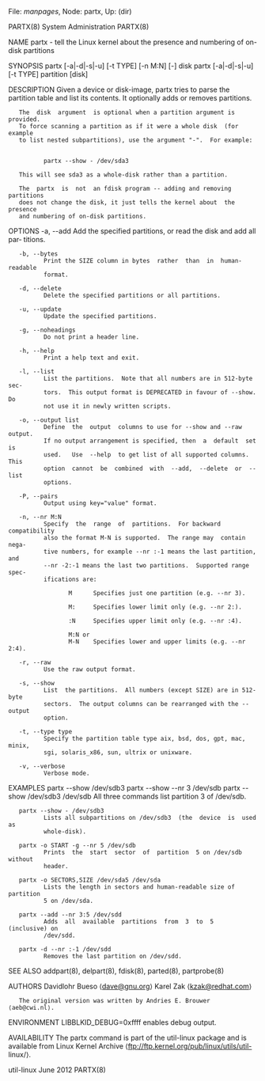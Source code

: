 File: *manpages*,  Node: partx,  Up: (dir)

PARTX(8)                     System Administration                    PARTX(8)



NAME
       partx  -  tell the Linux kernel about the presence and numbering of on-
       disk partitions

SYNOPSIS
       partx [-a|-d|-s|-u] [-t TYPE] [-n M:N] [-] disk
       partx [-a|-d|-s|-u] [-t TYPE] partition [disk]

DESCRIPTION
       Given a device or disk-image, partx tries to parse the partition  table
       and list its contents.  It optionally adds or removes partitions.

       The  disk  argument  is optional when a partition argument is provided.
       To force scanning a partition as if it were a whole disk  (for  example
       to list nested subpartitions), use the argument "-".  For example:


              partx --show - /dev/sda3

       This will see sda3 as a whole-disk rather than a partition.

       The  partx  is  not  an fdisk program -- adding and removing partitions
       does not change the disk, it just tells the kernel about  the  presence
       and numbering of on-disk partitions.

OPTIONS
       -a, --add
              Add  the specified partitions, or read the disk and add all par‐
              titions.

       -b, --bytes
              Print the SIZE column in bytes  rather  than  in  human-readable
              format.

       -d, --delete
              Delete the specified partitions or all partitions.

       -u, --update
              Update the specified partitions.

       -g, --noheadings
              Do not print a header line.

       -h, --help
              Print a help text and exit.

       -l, --list
              List the partitions.  Note that all numbers are in 512-byte sec‐
              tors.  This output format is DEPRECATED in favour of --show.  Do
              not use it in newly written scripts.

       -o, --output list
              Define  the  output  columns to use for --show and --raw output.
              If no output arrangement is specified, then  a  default  set  is
              used.   Use  --help  to get list of all supported columns.  This
              option  cannot  be  combined  with  --add,  --delete  or  --list
              options.

       -P, --pairs
              Output using key="value" format.

       -n, --nr M:N
              Specify  the  range  of  partitions.  For backward compatibility
              also the format M-N is supported.  The range may  contain  nega‐
              tive numbers, for example --nr :-1 means the last partition, and
              --nr -2:-1 means the last two partitions.  Supported range spec‐
              ifications are:

                     M      Specifies just one partition (e.g. --nr 3).

                     M:     Specifies lower limit only (e.g. --nr 2:).

                     :N     Specifies upper limit only (e.g. --nr :4).

                     M:N or
                     M-N    Specifies lower and upper limits (e.g. --nr 2:4).

       -r, --raw
              Use the raw output format.

       -s, --show
              List  the partitions.  All numbers (except SIZE) are in 512-byte
              sectors.  The output columns can be rearranged with the --output
              option.

       -t, --type type
              Specify the partition table type aix, bsd, dos, gpt, mac, minix,
              sgi, solaris_x86, sun, ultrix or unixware.

       -v, --verbose
              Verbose mode.

EXAMPLES
       partx --show /dev/sdb3
       partx --show --nr 3 /dev/sdb
       partx --show /dev/sdb3 /dev/sdb
              All three commands list partition 3 of /dev/sdb.

       partx --show - /dev/sdb3
              Lists all subpartitions on /dev/sdb3  (the  device  is  used  as
              whole-disk).

       partx -o START -g --nr 5 /dev/sdb
              Prints  the  start  sector  of  partition  5 on /dev/sdb without
              header.

       partx -o SECTORS,SIZE /dev/sda5 /dev/sda
              Lists the length in sectors and human-readable size of partition
              5 on /dev/sda.

       partx --add --nr 3:5 /dev/sdd
              Adds  all  available  partitions  from  3  to  5  (inclusive) on
              /dev/sdd.

       partx -d --nr :-1 /dev/sdd
              Removes the last partition on /dev/sdd.

SEE ALSO
       addpart(8), delpart(8), fdisk(8), parted(8), partprobe(8)

AUTHORS
       Davidlohr Bueso ⟨dave@gnu.org⟩
       Karel Zak ⟨kzak@redhat.com⟩

       The original version was written by Andries E. Brouwer ⟨aeb@cwi.nl⟩.

ENVIRONMENT
       LIBBLKID_DEBUG=0xffff
              enables debug output.

AVAILABILITY
       The partx command is part of the util-linux package  and  is  available
       from  Linux  Kernel Archive ⟨ftp://ftp.kernel.org/pub/linux/utils/util-
       linux/⟩.



util-linux                         June 2012                          PARTX(8)
